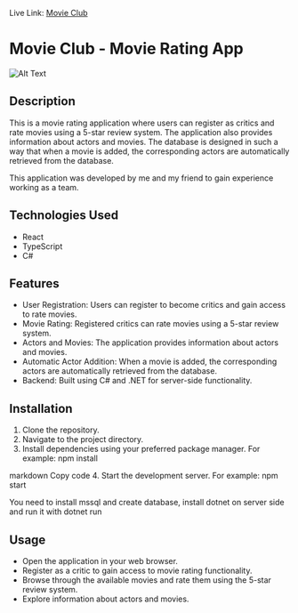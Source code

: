 Live Link: [Movie Club](https://64a7f24605790660b1adec41--movie-clubge.netlify.app/)


# Movie Club - Movie Rating App

![Alt Text](https://firebasestorage.googleapis.com/v0/b/img-upload-7d368.appspot.com/o/sigma%20male%20movie.jpg?alt=media&token=c36c6a44-c8aa-489c-813d-83e1ded0123f
)


## Description
This is a movie rating application where users can register as critics and rate movies using a 5-star review system. The application also provides information about actors and movies. The database is designed in such a way that when a movie is added, the corresponding actors are automatically retrieved from the database.

This application was developed by me and my friend to gain experience working as a team.

## Technologies Used
- React
- TypeScript
- C#

## Features
- User Registration: Users can register to become critics and gain access to rate movies.
- Movie Rating: Registered critics can rate movies using a 5-star review system.
- Actors and Movies: The application provides information about actors and movies.
- Automatic Actor Addition: When a movie is added, the corresponding actors are automatically retrieved from the database.
- Backend: Built using C# and .NET for server-side functionality.

## Installation
1. Clone the repository.
2. Navigate to the project directory.
3. Install dependencies using your preferred package manager. For example:
npm install

markdown
Copy code
4. Start the development server. For example:
npm start

You need to install mssql and create database, install dotnet on server side and run it with dotnet run 

## Usage
- Open the application in your web browser.
- Register as a critic to gain access to movie rating functionality.
- Browse through the available movies and rate them using the 5-star review system.
- Explore information about actors and movies.
